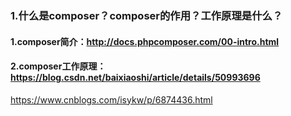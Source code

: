 ### 1.什么是composer？composer的作用？工作原理是什么？
#### 1.composer简介：http://docs.phpcomposer.com/00-intro.html
#### 2.composer工作原理：https://blog.csdn.net/baixiaoshi/article/details/50993696
https://www.cnblogs.com/isykw/p/6874436.html

### 